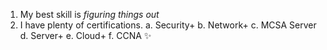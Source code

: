 1. My best skill is *figuring things out*
2. I have plenty of certifications.
  a. Security+
  b. Network+
  c. MCSA Server
  d. Server+
  e. Cloud+
  f. CCNA
:sparkles:

